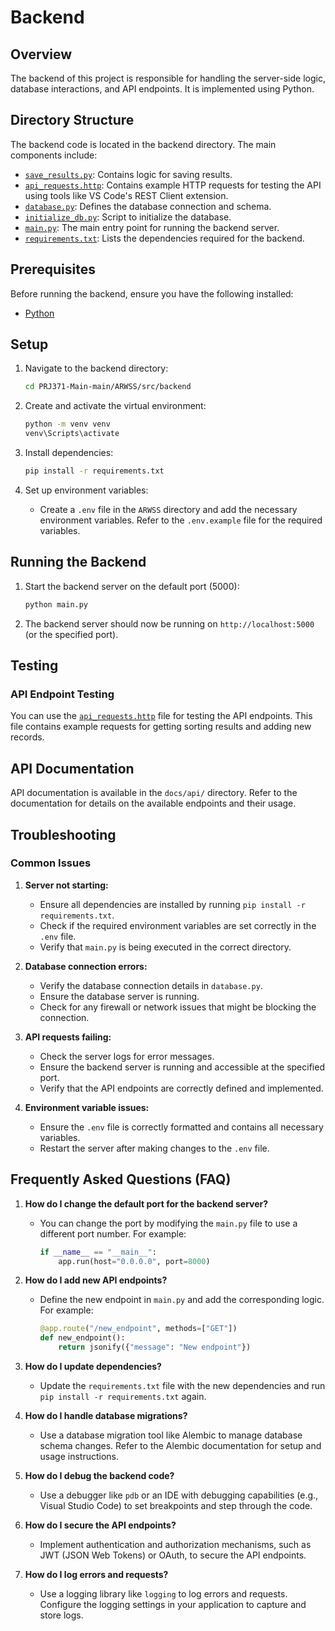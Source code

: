 # Backend

## Overview
The backend of this project is responsible for handling the server-side logic, database interactions, and API endpoints. It is implemented using Python.

## Directory Structure
The backend code is located in the backend directory. The main components include:

- [`save_results.py`](./save_results.py): Contains logic for saving results.
- [`api_requests.http`](./api_requests.http): Contains example HTTP requests for testing the API using tools like VS Code's REST Client extension.
- [`database.py`](./database.py): Defines the database connection and schema.
- [`initialize_db.py`](./initialize_db.py): Script to initialize the database.
- [`main.py`](./main.py): The main entry point for running the backend server.
- [`requirements.txt`](./requirements.txt): Lists the dependencies required for the backend.

## Prerequisites
Before running the backend, ensure you have the following installed:

- [Python](https://www.python.org/)

## Setup
1. Navigate to the backend directory:
    ```sh
    cd PRJ371-Main-main/ARWSS/src/backend
    ```
2. Create and activate the virtual environment:
    ```sh
    python -m venv venv
    venv\Scripts\activate
    ```

3. Install dependencies:
    ```sh
    pip install -r requirements.txt
    ```

4. Set up environment variables:
    - Create a `.env` file in the `ARWSS` directory and add the necessary environment variables. Refer to the `.env.example` file for the required variables.

## Running the Backend
1. Start the backend server on the default port (5000):
    ```sh
    python main.py
    ```

2. The backend server should now be running on `http://localhost:5000` (or the specified port).

## Testing

### API Endpoint Testing
You can use the [`api_requests.http`](./api_requests.http) file for testing the API endpoints. This file contains example requests for getting sorting results and adding new records.

## API Documentation
API documentation is available in the `docs/api/` directory. Refer to the documentation for details on the available endpoints and their usage.

## Troubleshooting

### Common Issues

1. **Server not starting:**
    - Ensure all dependencies are installed by running `pip install -r requirements.txt`.
    - Check if the required environment variables are set correctly in the `.env` file.
    - Verify that `main.py` is being executed in the correct directory.

2. **Database connection errors:**
    - Verify the database connection details in `database.py`.
    - Ensure the database server is running.
    - Check for any firewall or network issues that might be blocking the connection.

3. **API requests failing:**
    - Check the server logs for error messages.
    - Ensure the backend server is running and accessible at the specified port.
    - Verify that the API endpoints are correctly defined and implemented.

4. **Environment variable issues:**
    - Ensure the `.env` file is correctly formatted and contains all necessary variables.
    - Restart the server after making changes to the `.env` file.

## Frequently Asked Questions (FAQ)

1. **How do I change the default port for the backend server?**
    - You can change the port by modifying the `main.py` file to use a different port number. For example:
      ```python
      if __name__ == "__main__":
          app.run(host="0.0.0.0", port=8000)
      ```

2. **How do I add new API endpoints?**
    - Define the new endpoint in `main.py` and add the corresponding logic. For example:
      ```python
      @app.route("/new_endpoint", methods=["GET"])
      def new_endpoint():
          return jsonify({"message": "New endpoint"})
      ```

3. **How do I update dependencies?**
    - Update the `requirements.txt` file with the new dependencies and run `pip install -r requirements.txt` again.

4. **How do I handle database migrations?**
    - Use a database migration tool like Alembic to manage database schema changes. Refer to the Alembic documentation for setup and usage instructions.

5. **How do I debug the backend code?**
    - Use a debugger like `pdb` or an IDE with debugging capabilities (e.g., Visual Studio Code) to set breakpoints and step through the code.

6. **How do I secure the API endpoints?**
    - Implement authentication and authorization mechanisms, such as JWT (JSON Web Tokens) or OAuth, to secure the API endpoints.

7. **How do I log errors and requests?**
    - Use a logging library like `logging` to log errors and requests. Configure the logging settings in your application to capture and store logs.